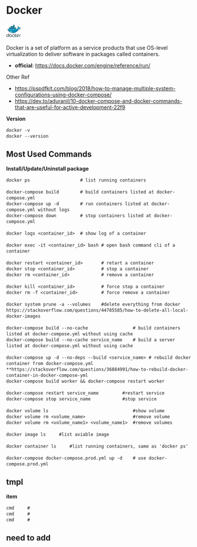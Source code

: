 

# Docker
<p align="left">
    <a href="https://www.docker.com/" target="_blank"> <img src="https://raw.githubusercontent.com/devicons/devicon/master/icons/docker/docker-original-wordmark.svg" alt="docker" width="40" height="40" /> </a>
</p>

Docker is a set of platform as a service products that use OS-level virtualization to deliver software in packages called containers.
 -  **official**: https://docs.docker.com/engine/reference/run/

Other Ref

 - https://pspdfkit.com/blog/2018/how-to-manage-multiple-system-configurations-using-docker-compose/
 - https://dev.to/aduranil/10-docker-compose-and-docker-commands-that-are-useful-for-active-development-22f9

**Version**
```
docker -v			
docker --version
```

 
## Most Used Commands
**Install/Update/Uninstall package**
```
docker ps					# list running containers

docker-compose build		# build containers listed at docker-compose.yml
docker-compose up -d		# run containers listed at docker-compose.yml without logs
docker-compose down			# stop containers listed at docker-compose.yml

docker logs <container_id>	# show log of a container

docker exec -it <container_id> bash # open bash command cli of a container

docker restart <container_id>		# retart a container
docker stop <container_id>			# stop a container
docker rm <container_id>			# remove a container

docker kill <container_id>			# force stop a container
docker rm -f <container_id>			# force remove a container

docker system prune -a --volumes	#delete everything from docker https://stackoverflow.com/questions/44785585/how-to-delete-all-local-docker-images

docker-compose build --no-cache					# build containers listed at docker-compose.yml without using cache
docker-compose build --no-cache service_name	# build a server listed at docker-compose.yml without using cache

docker-compose up -d --no-deps --build <service_name> # rebuild docker container from docker-compose.yml **https://stackoverflow.com/questions/36884991/how-to-rebuild-docker-container-in-docker-compose-yml
docker-compose build worker && docker-compose restart worker

docker-compose restart service_name			#restart service
docker-compose stop service_name			#stop service

docker volume ls								#show volume
docker volume rm <volume_name>					#remove volume
docker volume rm <volume_name1> <volume_name1>	#remove volumes

docker image ls		#list aviable image

docker container ls		#list running containers, same as 'docker ps'

docker-compose docker-compose.prod.yml up -d	# use docker-compose.prod.yml

```


## tmpl
**item**
```
cmd     #
cmd     #
cmd     #
```
## need to add
